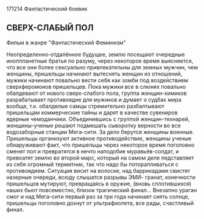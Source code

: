 171214 Фантастический боевик 

СВЕРХ-СЛАБЫЙ ПОЛ
----------------

Фильм в жанре "Фантастический Феминизм"

Неопределенно-отдалённое будущее, землю посещают очередные иноппланетные братья по разуму,   через некоторое время выясняется, что все они более сексуально привлекательны для земных мужчин, чем женщины, пришельцы начинают вытеснять женщин из отношений, мужики начинают повально вести себя как зомби под воздействием сверхферомонов пришельцев. Пока мужики все в слюнях повально обалдевают от нового сверх-слабого пола, группа женщин-химиков разрабатывает противоядие для мужиков и думает о судбах мира вообще, т.к. обалделые самцы стремительно разбалтывают пришельцам коммерческие тайны и дарят в качестве сувениров ядерные чемоданчики. Объединившись с группой женщин-технарей, женщины-ученые решают подмешать сыворотку верности во все водозаборные станции Мега-сити. За дело берутся женщины военные. Пришельцы организуют активное противодействие, женщины ученые обнаруживают факт, что пришельцы через некоторое время поголовно сменят пол и превратятся в нечто наподобие муравьёв-солдат, и превоатят землю во второй марс, который на самом деле педставляет из себя огромный термитник, так что надо бы поторапливаться с противоядием. Ситуация висит на волоске, над баррикадами свистят назерные очереди, всюду слышатся разрывы ЭМИ- гранат, конечности пришельцов мутируют, превращаясь в оружие, (вновь сплотившихся) наших бьют повсеместно, близок трагический финал... Внезапно ураган смог и над Мега-сити первый раз за три года начинает сиять солнце, пришельцы поголовно дохнут от ультрафиолета, все рады, счастливый финал.

